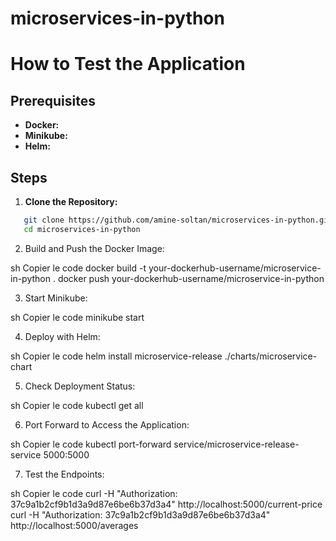 # microservices-in-python


# How to Test the Application
## Prerequisites
* **Docker:** 
* **Minikube:** 
* **Helm:**
  
## Steps

1. **Clone the Repository:**


```bash
   git clone https://github.com/amine-soltan/microservices-in-python.git
   cd microservices-in-python
```

2. Build and Push the Docker Image:

sh
Copier le code
docker build -t your-dockerhub-username/microservice-in-python .
docker push your-dockerhub-username/microservice-in-python

3. Start Minikube:

sh
Copier le code
minikube start

4. Deploy with Helm:

sh
Copier le code
helm install microservice-release ./charts/microservice-chart

5. Check Deployment Status:

sh
Copier le code
kubectl get all

6. Port Forward to Access the Application:

sh
Copier le code
kubectl port-forward service/microservice-release-service 5000:5000

7. Test the Endpoints:

sh
Copier le code
curl -H "Authorization: 37c9a1b2cf9b1d3a9d87e6be6b37d3a4" http://localhost:5000/current-price
curl -H "Authorization: 37c9a1b2cf9b1d3a9d87e6be6b37d3a4" http://localhost:5000/averages

